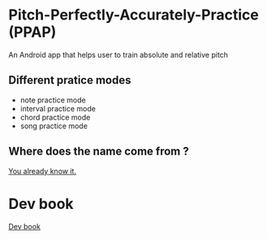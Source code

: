 # Pitch-Perfectly-Accurately-Practice (PPAP)
An Android app that helps user to train absolute and relative pitch

## Different pratice modes
- note practice mode
- interval practice mode
- chord practice mode
- song practice mode

## Where does the name come from ?
[You already know it.](https://youtu.be/Ct6BUPvE2sM)

# Dev book
[Dev book](https://alexlai97.github.io/Pitch-Perfectly-Accurately-Practice/)
